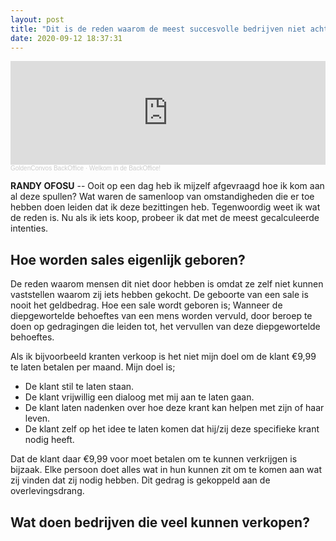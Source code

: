 ```yaml
---
layout: post
title: "Dit is de reden waarom de meest succesvolle bedrijven niet achter jouw geld aan gaan."
date: 2020-09-12 18:37:31
---
```


<iframe width="100%" height="166" scrolling="no" frameborder="no" allow="autoplay" src="https://w.soundcloud.com/player/?url=https%3A//api.soundcloud.com/tracks/880276330&color=%23daa51f&auto_play=false&hide_related=false&show_comments=true&show_user=true&show_reposts=false&show_teaser=true"></iframe><div style="font-size: 10px; color: #cccccc;line-break: anywhere;word-break: normal;overflow: hidden;white-space: nowrap;text-overflow: ellipsis; font-family: Interstate,Lucida Grande,Lucida Sans Unicode,Lucida Sans,Garuda,Verdana,Tahoma,sans-serif;font-weight: 100;"><a href="https://soundcloud.com/goldenconvos" title="GoldenConvos BackOffice" target="_blank" style="color: #cccccc; text-decoration: none;">GoldenConvos BackOffice</a> · <a href="https://soundcloud.com/goldenconvos/backoffice" title="Welkom in de BackOffice!" target="_blank" style="color: #cccccc; text-decoration: none;">Welkom in de BackOffice!</a></div>

**RANDY OFOSU** -- Ooit op een dag heb ik mijzelf afgevraagd hoe ik kom aan al deze spullen? Wat waren de samenloop van omstandigheden die er toe hebben doen leiden dat ik deze bezittingen heb. Tegenwoordig weet ik wat de reden is. Nu als ik iets koop, probeer ik dat met de meest gecalculeerde intenties. 

## Hoe worden sales eigenlijk geboren?
De reden waarom mensen dit niet door hebben is omdat ze zelf niet kunnen vaststellen waarom zij iets hebben gekocht. De geboorte van een sale is nooit het geldbedrag. Hoe een sale wordt geboren is; Wanneer de diepgewortelde behoeftes van een mens worden vervuld, door beroep te doen op gedragingen die leiden tot, het vervullen van deze diepgewortelde behoeftes.

Als ik bijvoorbeeld kranten verkoop is het niet mijn doel om de klant €9,99 te laten betalen per maand. Mijn doel is;
- De klant stil te laten staan.
- De klant vrijwillig een dialoog met mij aan te laten gaan.
- De klant laten nadenken over hoe deze krant kan helpen met zijn of haar leven.
- De klant zelf op het idee te laten komen dat hij/zij deze specifieke krant nodig heeft.

Dat de klant daar €9,99 voor moet betalen om te kunnen verkrijgen is bijzaak. Elke persoon doet alles wat in hun kunnen zit om te komen aan wat zij vinden dat zij nodig hebben. Dit gedrag is gekoppeld aan de overlevingsdrang.

## Wat doen bedrijven die veel kunnen verkopen?